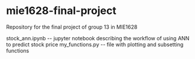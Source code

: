 # mie1628-final-project
Repository for the final project of group 13 in MIE1628

stock_ann.ipynb -- jupyter notebook describing the workflow of using ANN to predict stock price
my_functions.py -- file with plotting and subsetting functions

